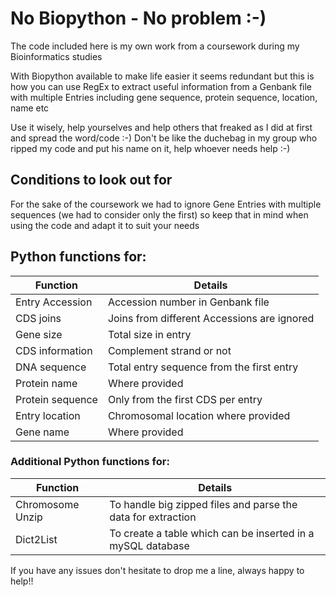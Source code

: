 # No Biopython - No problem :-)

The code included here is my own work from a coursework during my Bioinformatics studies

With Biopython available to make life easier it seems redundant but this is how you can use RegEx to extract useful information from a Genbank file with multiple Entries including gene sequence, protein sequence, location, name etc

Use it wisely, help yourselves and help others that freaked as I did at first and spread the word/code :-)
Don't be like the duchebag in my group who ripped my code and put his name on it, help whoever needs help :-)

## Conditions to look out for

For the sake of the coursework we had to ignore Gene Entries with multiple sequences (we had to consider only the first) so keep that in mind when using the code and adapt it to suit your needs


## Python functions for:

| Function | Details |
|-------------|-------|
|Entry Accession|Accession number in Genbank file|
|CDS joins|Joins from different Accessions are ignored|
|Gene size|Total size in entry|
|CDS information|Complement strand or not|
|DNA sequence|Total entry sequence from the first entry|
|Protein name|Where provided|
|Protein sequence|Only from the first CDS per entry|
|Entry location|Chromosomal location where provided|
|Gene name|Where provided|

### Additional Python functions for:
| Function | Details |
|-------------|-------|
|Chromosome Unzip|To handle big zipped files and parse the data for extraction|
|Dict2List|To create a table which can be inserted in a mySQL database|


If you have any issues don't hesitate to drop me a line, always happy to help!!

